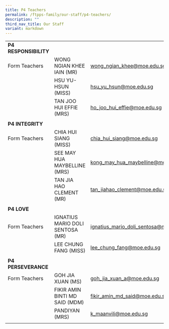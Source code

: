 ```yaml
---
title: P4 Teachers
permalink: /ftpps-family/our-staff/p4-teachers/
description: ""
third_nav_title: Our Staff
variant: markdown
---
```

|  |  |  |
|---|---|---|
|  **P4 RESPONSIBILITY** |   |   |
|  Form Teachers |  WONG NGIAN KHEE IAIN (MR)  |  [wong_ngian_khee@moe.edu.sg](mailto:wong_ngian_khee@moe.edu.sg) |
|  | HSU YU-HSUN (MISS) |  [hsu_yu_hsun@moe.edu.sg](mailto:hsu_yu_hsun@moe.edu.sg) |
|   |  TAN JOO HUI EFFIE (MRS) |  [ho_joo_hui_effie@moe.edu.sg](mailto:ho_joo_hui_effie@moe.edu.sg) |
|  |  |  |
|  **P4 INTEGRITY** |   |   |
|  Form Teachers |  CHIA HUI SIANG (MISS) |  [chia_hui_siang@moe.edu.sg](mailto:chia_hui_siang@moe.edu.sg) |
|  |  SEE MAY HUA MAYBELLINE (MRS)  |  [kong_may_hua_maybelline@moe.edu.sg](mailto:kong_may_hua_maybelline@moe.edu.sg) |
|   |  TAN JIA HAO CLEMENT (MR) |  [tan_jiahao_clement@moe.edu.sg](mailto:tan_jiahao_clement@moe.edu.sg) |
|  |  |  |
|  **P4 LOVE** |  |  |
|  Form Teachers |  IGNATIUS MARIO DOLI SENTOSA (MR)  |  [ignatius_mario_doli_sentosa@moe.edu.sg](mailto:ignatius_mario_doli_sentosa@moe.edu.sg) |
|   |  LEE CHUNG FANG (MISS) |  [lee_chung_fang@moe.edu.sg](mailto:lee_chung_fang@moe.edu.sg) |
|  |   |   |
|  **P4 PERSEVERANCE** |   |   |
|  Form Teachers |  GOH JIA XUAN (MS)  |  [goh_jia_xuan_a@moe.edu.sg](mailto:goh_jia_xuan_a@moe.edu.sg) |
|  |  FIKIR AMIN BINTI MD SAID (MDM) |  [fikir_amin_md_said@moe.edu.sg](mailto:fikir_amin_md_said@moe.edu.sg) |
|  |  PANDIYAN (MRS) |  [k_maanvili@moe.edu.sg](mailto:k_maanvili@moe.edu.sg) |
|  |  |  |